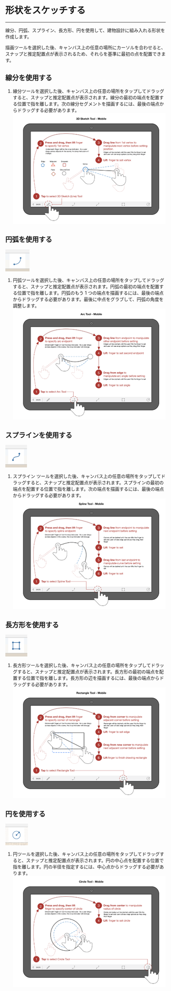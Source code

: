 

# 形状をスケッチする

---

線分、円弧、スプライン、長方形、円を使用して、建物設計に組み入れる形状を作成します。

描画ツールを選択した後、キャンバス上の任意の場所にカーソルを合わせると、スナップと推定配置点が表示されるため、それらを基準に最初の点を配置できます。

## 線分を使用する

1. 線分ツールを選択した後、キャンバス上の任意の場所をタップしてドラッグすると、スナップと推定配置点が表示されます。線分の最初の端点を配置する位置で指を離します。次の線分セグメントを描画するには、最後の端点からドラッグする必要があります。![](Images/GUID-FD74FAAF-7780-46D8-B11C-D50B9F5664E2-low.png)
## 円弧を使用する

![](Images/GUID-9DB80E7B-E0BE-4EC1-B035-F01592BCE7F0-low.png)

1. 円弧ツールを選択した後、キャンバス上の任意の場所をタップしてドラッグすると、スナップと推定配置点が表示されます。円弧の最初の端点を配置する位置で指を離します。円弧のもう 1 つの端点を描画するには、最後の端点からドラッグする必要があります。最後に中点をグラブして、円弧の角度を調整します。 ![](Images/GUID-915B2074-524C-41DE-883C-D6B6B0C677A0-low.png)
## スプラインを使用する

![](Images/GUID-70BC13C6-FED4-4BC2-BBFB-B4D0AE66A7FC-low.png)

1. スプライン ツールを選択した後、キャンバス上の任意の場所をタップしてドラッグすると、スナップと推定配置点が表示されます。スプラインの最初の端点を配置する位置で指を離します。次の端点を描画するには、最後の端点からドラッグする必要があります。 ![](Images/GUID-A2B15D18-8DA7-4D00-A51E-A3CD83481B82-low.png)
## 長方形を使用する

![](Images/GUID-8C3D33D8-5D89-4D52-9425-323604428765-low.png)

1. 長方形ツールを選択した後、キャンバス上の任意の場所をタップしてドラッグすると、スナップと推定配置点が表示されます。長方形の最初の端点を配置する位置で指を離します。長方形の辺を描画するには、最後の端点からドラッグする必要があります。![](Images/GUID-1EA1C205-E466-4270-A5FC-2D6295C4C36A-low.png)
## 円を使用する

![](Images/GUID-1193F05F-06CC-4415-A8E8-809D5824D25D-low.png)

1. 円ツールを選択した後、キャンバス上の任意の場所をタップしてドラッグすると、スナップと推定配置点が表示されます。円の中心点を配置する位置で指を離します。円の半径を指定するには、中心点からドラッグする必要があります。 ![](Images/GUID-549C99ED-FF63-4A16-93D8-160290411B45-low.png)

